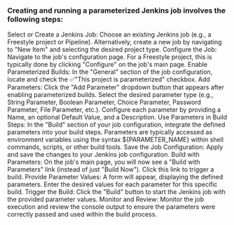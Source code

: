 ### Creating and running a parameterized Jenkins job involves the following steps:
Select or Create a Jenkins Job:
Choose an existing Jenkins job (e.g., a Freestyle project or Pipeline).
Alternatively, create a new job by navigating to "New Item" and selecting the desired project type.
Configure the Job:
Navigate to the job's configuration page. For a Freestyle project, this is typically done by clicking "Configure" on the job's main page.
Enable Parameterized Builds:
In the "General" section of the job configuration, locate and check the ✅"This project is parameterized" checkbox.
Add Parameters:
Click the "Add Parameter" dropdown button that appears after enabling parameterized builds.
Select the desired parameter type (e.g., String Parameter, Boolean Parameter, Choice Parameter, Password Parameter, File Parameter, etc.).
Configure each parameter by providing a Name, an optional Default Value, and a Description.
Use Parameters in Build Steps:
In the "Build" section of your job configuration, integrate the defined parameters into your build steps. Parameters are typically accessed as environment variables using the syntax ${PARAMETER_NAME} within shell commands, scripts, or other build tools.
Save the Job Configuration:
Apply and save the changes to your Jenkins job configuration.
Build with Parameters:
On the job's main page, you will now see a "Build with Parameters" link (instead of just "Build Now").
Click this link to trigger a build.
Provide Parameter Values:
A form will appear, displaying the defined parameters. Enter the desired values for each parameter for this specific build.
Trigger the Build:
Click the "Build" button to start the Jenkins job with the provided parameter values.
Monitor and Review:
Monitor the job execution and review the console output to ensure the parameters were correctly passed and used within the build process.
